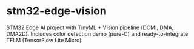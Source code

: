 # stm32-edge-vision
STM32 Edge AI project with TinyML + Vision pipeline (DCMI, DMA, DMA2D). Includes color detection demo (pure-C) and ready-to-integrate TFLM (TensorFlow Lite Micro).
